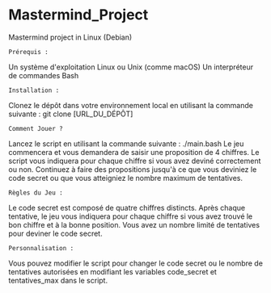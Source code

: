 # Mastermind_Project
Mastermind project in Linux (Debian)

    Prérequis :
Un système d'exploitation Linux ou Unix (comme macOS)
Un interpréteur de commandes Bash

    Installation :
Clonez le dépôt dans votre environnement local en utilisant la commande suivante :
git clone [URL_DU_DÉPÔT]

    Comment Jouer ?
Lancez le script en utilisant la commande suivante :
./main.bash
Le jeu commencera et vous demandera de saisir une proposition de 4 chiffres.
Le script vous indiquera pour chaque chiffre si vous avez deviné correctement ou non.
Continuez à faire des propositions jusqu'à ce que vous deviniez le code secret ou que vous atteigniez le nombre maximum de tentatives.

    Règles du Jeu :
Le code secret est composé de quatre chiffres distincts.
Après chaque tentative, le jeu vous indiquera pour chaque chiffre si vous avez trouvé le bon chiffre et à la bonne position.
Vous avez un nombre limité de tentatives pour deviner le code secret.

    Personnalisation :
Vous pouvez modifier le script pour changer le code secret ou le nombre de tentatives autorisées en modifiant les variables code_secret et tentatives_max dans le script.
